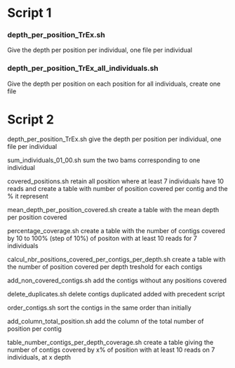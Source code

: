 # Script 1

### depth_per_position_TrEx.sh
Give the depth per position per individual, one file per individual

### depth_per_position_TrEx_all_individuals.sh
Give the depth per position on each position for all individuals, create one file

# Script 2




depth_per_position_TrEx.sh
give the depth per position per individual, one file per individual

sum_individuals_01_00.sh
sum the two bams corresponding to one individual

covered_positions.sh
retain all position where at least 7 individuals have 10 reads
and create a table with number of position covered per contig and the % it represent

mean_depth_per_position_covered.sh
create a table with the mean depth per position covered

percentage_coverage.sh
create a table with the number of contigs covered by 10 to 100% (step of 10%) of positon with at least 10 reads for 7 individuals

calcul_nbr_positions_covered_per_contigs_per_depth.sh
create a table with the number of position covered per depth treshold for each contigs

add_non_covered_contigs.sh
add the contigs without any positions covered

delete_duplicates.sh
delete contigs duplicated added with precedent script

order_contigs.sh
sort the contigs in the same order than initially

add_column_total_position.sh
add the column of the total number of position per contig

table_number_contigs_per_depth_coverage.sh
create a table giving the number of contigs covered by x% of position with at least 10 reads on 7 individuals, at x depth


